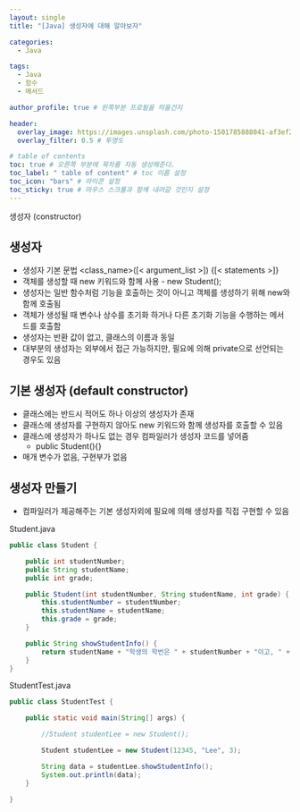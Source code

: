 ```yaml
---
layout: single
title: "[Java] 생성자에 대해 알아보자"

categories:
  - Java

tags:
  - Java
  - 함수
  - 메서드

author_profile: true # 왼쪽부분 프로필을 띄울건지

header:
  overlay_image: https://images.unsplash.com/photo-1501785888041-af3ef285b470?ixlib=rb-1.2.1&ixid=eyJhcHBfaWQiOjEyMDd9&auto=format&fit=crop&w=1350&q=80
  overlay_filter: 0.5 # 투명도

# table of contents
toc: true # 오른쪽 부분에 목차를 자동 생성해준다.
toc_label: " table of content" # toc 이름 설정
toc_icon: "bars" # 아이콘 설정
toc_sticky: true # 마우스 스크롤과 함께 내려갈 것인지 설정
---
```


생성자 (constructor)

## 생성자

- 생성자 기본 문법 &lt;class_name&gt;([&lt; argument_list &gt;]) {[&lt; statements &gt;]}
- 객체를 생성할 때 new 키워드와 함께 사용 - new Student();
- 생성자는 일반 함수처럼 기능을 호출하는 것이 아니고 객체를 생성하기 위해 new와 함께 호출됨
- 객체가 생성될 때 변수나 상수를 초기화 하거나 다른 초기화 기능을 수행하는 메서드를 호출함
- 생성자는 반환 값이 없고, 클래스의 이름과 동일
- 대부분의 생성자는 외부에서 접근 가능하지만, 필요에 의해 private으로 선언되는 경우도 있음

## 기본 생성자 (default constructor)

- 클래스에는 반드시 적어도 하나 이상의 생성자가 존재
- 클래스에 생성자를 구현하지 않아도 new 키워드와 함께 생성자를 호출할 수 있음
- 클래스에 생성자가 하나도 없는 경우 컴파일러가 생성자 코드를 넣어줌
  - public Student(){}
- 매개 변수가 없음, 구현부가 없음

## 생성자 만들기

- 컴파일러가 제공해주는 기본 생성자외에 필요에 의해 생성자를 직접 구현할 수 있음

Student.java

```java
public class Student {

	public int studentNumber;
	public String studentName;
	public int grade;

	public Student(int studentNumber, String studentName, int grade) {
		this.studentNumber = studentNumber;
		this.studentName = studentName;
		this.grade = grade;
	}

	public String showStudentInfo() {
		return studentName + "학생의 학번은 " + studentNumber + "이고, " + grade + "학년 입니다.";
	}
}

```

StudentTest.java

```java
public class StudentTest {

	public static void main(String[] args) {

		//Student studentLee = new Student();

		Student studentLee = new Student(12345, "Lee", 3);

		String data = studentLee.showStudentInfo();
		System.out.println(data);
	}

}

```
